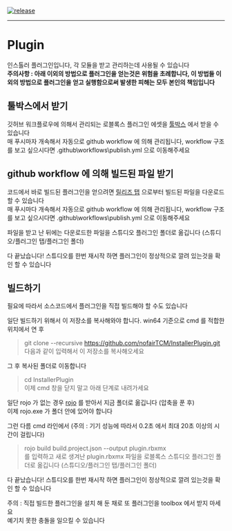 
[![release](https://github.com/nofairTCM/InstallerPlugin/actions/workflows/publish.yml/badge.svg)](https://github.com/nofairTCM/InstallerPlugin/actions/workflows/publish.yml)

---

# Plugin

인스톨러 플러그인입니다, 각 모듈을 받고 관리하는데 사용될 수 있습니다  
**주의사항 : 아래 이외의 방법으로 플러그인을 얻는것은 위험을 초례합니다, 이 방법들 이외의 방법으로 플러그인을 얻고 실행함으로써 발생한 피해는 모두 본인의 책임입니다**

## 툴박스에서 받기

깃허브 워크플로우에 의해서 관리되는 로블록스 플러그인 에셋을 [툴박스](https://www.roblox.com/library/6801472559/nofairTCM-Installer) 에서 받을 수 있습니다  
매 푸시마자 개속해서 자동으로 github workflow 에 의해 관리됩니다, workflow 구조를 보고 싶으시다면 .github\workflows\publish.yml 으로 이동해주세요  


## github workflow 에 의해 빌드된 파일 받기

코드에서 바로 빌드된 플러그인을 얻으려면 [릴리즈 탭](https://github.com/nofairTCM/InstallerPlugin/releases) 으로부터 빌드된 파일을 다운로드 할 수 있습니다  
매 푸시마다 개속해서 자동으로 github workflow 에 의해 관리됩니다, workflow 구조를 보고 싶으시다면 .github\workflows\publish.yml 으로 이동해주세요  

파일을 받고 난 뒤에는 다운로드한 파일을 스튜디오 플러그인 폴더로 옮깁니다 (스튜디오/플러그인 탭/플러그인 폴더)  

다 끝났습니다! 스튜디오를 한번 재시작 하면 플러그인이 정상적으로 깔려 있는것을 확인 할 수 있습니다  

## 빌드하기

필요에 따라서 소스코드에서 플러그인을 직접 빌드해야 할 수도 있습니다  

일단 빌드하기 위해서 이 저장소를 복사해와야 합니다. win64 기준으로 cmd 를 적합한 위치에서 연 후  
> git clone --recursive https://github.com/nofairTCM/InstallerPlugin.git  
다음과 같이 입력해서 이 저장소를 복사해오세요  

그 후 복사된 폴더로 이동합니다  
> cd InstallerPlugin  
이제 cmd 창을 닫지 말고 아래 단계로 내려가세요  

일단 rojo 가 없는 경우 [rojo](https://github.com/rojo-rbx/rojo/releases) 를 받아서 지금 폴더로 옮깁니다 (압축을 푼 후)  
이제 rojo.exe 가 폴더 안에 있어야 합니다  

그런 다름 cmd 라인에서 (주의 : 기기 성능에 따라서 0.2초 에서 최대 20초 이상의 시간이 걸립니다)  
> rojo build build.project.json --output plugin.rbxmx  
를 입력하고 새로 생겨난 plugin.rbxmx 파일을 로블록스 스튜디오 플러그인 폴더로 옮깁니다 (스튜디오/플러그인 탭/플러그인 폴더)  

다 끝났습니다! 스튜디오를 한번 재시작 하면 플러그인이 정상적으로 깔려 있는것을 확인 할 수 있습니다  

주의 : 직접 빌드한 플러그인을 설치 해 둔 채로 또 플러그인을 toolbox 에서 받지 마세요  
예기치 못한 충돌을 일으킬 수 있습니다  
